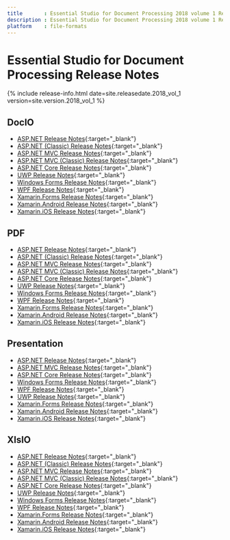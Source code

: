 ```yaml
---
title		: Essential Studio for Document Processing 2018 volume 1 Release Notes
description	: Essential Studio for Document Processing 2018 volume 1 Release Notes
platform	: file-formats
---
```


# Essential Studio for Document Processing Release Notes

{% include release-info.html date=site.releasedate.2018_vol_1 version=site.version.2018_vol_1 %} 

## DocIO

* [ASP.NET Release Notes](/aspnet/release-notes/v16.1.0.24#docio){:target="_blank"}
* [ASP.NET (Classic) Release Notes](/aspnet-classic/release-notes/v16.1.0.24#docio){:target="_blank"}
* [ASP.NET MVC Release Notes](/aspnetmvc/release-notes/v16.1.0.24#docio){:target="_blank"}
* [ASP.NET MVC (Classic) Release Notes](/aspnetmvc-classic/release-notes/v16.1.0.24#docio){:target="_blank"}
* [ASP.NET Core Release Notes](/aspnet-core/release-notes/v16.1.0.24#docio){:target="_blank"}
* [UWP Release Notes](/uwp/release-notes/v16.1.0.24#docio){:target="_blank"}
* [Windows Forms Release Notes](/windowsforms/release-notes/v16.1.0.24#docio){:target="_blank"}
* [WPF Release Notes](/wpf/release-notes/v16.1.0.24#docio){:target="_blank"}
* [Xamarin.Forms Release Notes](/xamarin/release-notes/v16.1.0.24#docio){:target="_blank"}
* [Xamarin.Android Release Notes](/xamarin-android/release-notes/v16.1.0.24#docio){:target="_blank"}
* [Xamarin.iOS Release Notes](/xamarin-ios/release-notes/v16.1.0.24#docio){:target="_blank"}

## PDF

* [ASP.NET Release Notes](/aspnet/release-notes/v16.1.0.24#pdf){:target="_blank"}
* [ASP.NET (Classic) Release Notes](/aspnet-classic/release-notes/v16.1.0.24#pdf){:target="_blank"}
* [ASP.NET MVC Release Notes](/aspnetmvc/release-notes/v16.1.0.24#pdf){:target="_blank"}
* [ASP.NET MVC (Classic) Release Notes](/aspnetmvc-classic/release-notes/v16.1.0.24#pdf){:target="_blank"}
* [ASP.NET Core Release Notes](/aspnet-core/release-notes/v16.1.0.24#pdf){:target="_blank"}
* [UWP Release Notes](/uwp/release-notes/v16.1.0.24#pdf){:target="_blank"}
* [Windows Forms Release Notes](/windowsforms/release-notes/v16.1.0.24#pdf){:target="_blank"}
* [WPF Release Notes](/wpf/release-notes/v16.1.0.24#pdf){:target="_blank"}
* [Xamarin.Forms Release Notes](/xamarin/release-notes/v16.1.0.24#pdf){:target="_blank"}
* [Xamarin.Android Release Notes](/xamarin-android/release-notes/v16.1.0.24#pdf){:target="_blank"}
* [Xamarin.iOS Release Notes](/xamarin-ios/release-notes/v16.1.0.24#pdf){:target="_blank"}

## Presentation

* [ASP.NET Release Notes](/aspnet/release-notes/v16.1.0.24#presentation){:target="_blank"}
* [ASP.NET MVC Release Notes](/aspnetmvc/release-notes/v16.1.0.24#presentation){:target="_blank"}
* [ASP.NET Core Release Notes](/aspnet-core/release-notes/v16.1.0.24#presentation){:target="_blank"}
* [Windows Forms Release Notes](/windowsforms/release-notes/v16.1.0.24#presentation){:target="_blank"}
* [WPF Release Notes](/wpf/release-notes/v16.1.0.24#presentation){:target="_blank"}
* [UWP Release Notes](/uwp/release-notes/v16.1.0.24#presentation){:target="_blank"}
* [Xamarin.Forms Release Notes](/xamarin/release-notes/v16.1.0.24#presentation){:target="_blank"}
* [Xamarin.Android Release Notes](/xamarin-android/release-notes/v16.1.0.24#presentation){:target="_blank"}
* [Xamarin.iOS Release Notes](/xamarin-ios/release-notes/v16.1.0.24#presentation){:target="_blank"}

## XlsIO

* [ASP.NET Release Notes](/aspnet/release-notes/v16.1.0.24#xlsio){:target="_blank"}
* [ASP.NET (Classic) Release Notes](/aspnet-classic/release-notes/v16.1.0.24#xlsio){:target="_blank"}
* [ASP.NET MVC Release Notes](/aspnetmvc/release-notes/v16.1.0.24#xlsio){:target="_blank"}
* [ASP.NET MVC (Classic) Release Notes](/aspnetmvc-classic/release-notes/v16.1.0.24#xlsio){:target="_blank"}
* [ASP.NET Core Release Notes](/aspnet-core/release-notes/v16.1.0.24#xlsio){:target="_blank"}
* [UWP Release Notes](/uwp/release-notes/v16.1.0.24#xlsio){:target="_blank"}
* [Windows Forms Release Notes](/windowsforms/release-notes/v16.1.0.24#xlsio){:target="_blank"}
* [WPF Release Notes](/wpf/release-notes/v16.1.0.24#xlsio){:target="_blank"}
* [Xamarin.Forms Release Notes](/xamarin/release-notes/v16.1.0.24#xlsio){:target="_blank"}
* [Xamarin.Android Release Notes](/xamarin-android/release-notes/v16.1.0.24#xlsio){:target="_blank"}
* [Xamarin.iOS Release Notes](/xamarin-ios/release-notes/v16.1.0.24#xlsio){:target="_blank"}